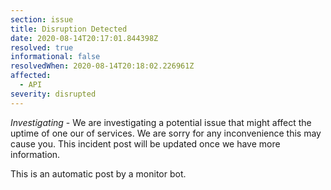 ```yaml
---
section: issue
title: Disruption Detected
date: 2020-08-14T20:17:01.844398Z
resolved: true
informational: false
resolvedWhen: 2020-08-14T20:18:02.226961Z
affected:
  - API
severity: disrupted
---
```

*Investigating* - We are investigating a potential issue that might affect the uptime of one our of services. We are sorry for any inconvenience this may cause you. This incident post will be updated once we have more information.

This is an automatic post by a monitor bot.
        